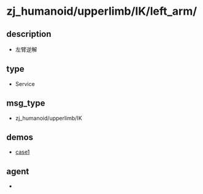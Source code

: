﻿
# zj_humanoid/upperlimb/IK/left_arm/

## description
- 左臂逆解


## type
- Service

## msg_type
- zj_humanoid/upperlimb/IK

## demos
- [case1](./case1.yaml)


## agent
- 


